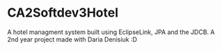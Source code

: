 # CA2Softdev3Hotel
A hotel managment system built using EclipseLink, JPA and the JDCB. A 2nd year project made with Daria Denisiuk :D
